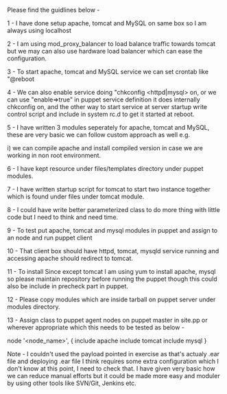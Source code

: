 Please find the guidlines below - 

1 - I have done setup apache, tomcat and MySQL on same box so I am always using localhost

2 - I am using mod_proxy_balancer to load balance traffic towards tomcat but we may can also use hardware load balancer which can ease the configuration.

3 - To start apache, tomcat and MySQL service we can set crontab like "@reboot <command to start the service>

4 - We can also enable service doing "chkconfig <httpd|mysql> on, or we can use "enable=>true" in puppet service definition it does internally chkconfig <service> on, and the other way to start service at server startup write control script and include in system rc.d to get it started at reboot.

5 - I have written 3 modules seperately for apache, tomcat and MySQL, these are very basic we can follow custom approach as well e.g. 

 i) we can compile apache and install compiled version in case we are working in non root environment.
 
6 - I have kept resource under files/templates directory under puppet modules.

7 - I have written startup script for tomcat to start two instance together which is found under files under tomcat module.

8 - I could have write better parameterized class to do more thing with little code but I need to think and need time.

9 - To test put apache, tomcat and mysql modules in puppet and assign to an node and run puppet client 

10 - That client box should have httpd, tomcat, mysqld service running and accessing apache should redirect to tomcat.

11 - To install Since except tomcat I am using yum to install apache, mysql so please maintain repository before running the puppet though this could also be include in precheck part in puppet.

12 - Please copy modules which are inside tarball on puppet server under modules directory.

13 - Assign class to puppet agent nodes on puppet master in site.pp or wherever appropriate which this needs to be tested as below - 

node '<node_name>', {
  include apache
  include tomcat
  include mysql
  }

Note - I couldn't used the payload pointed in exercise as that's actualy .ear file and deploying .ear file I think requires some extra configuration which I don't know at this point, I need to check that.
I have given very basic how we can reduce manual efforts but it could be made more easy and moduler by using other tools like SVN/Git, Jenkins etc.
